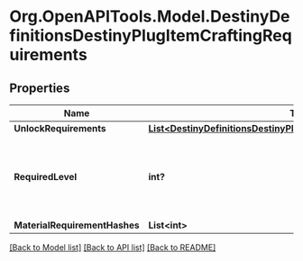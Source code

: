 # Org.OpenAPITools.Model.DestinyDefinitionsDestinyPlugItemCraftingRequirements

## Properties

Name | Type | Description | Notes
------------ | ------------- | ------------- | -------------
**UnlockRequirements** | [**List&lt;DestinyDefinitionsDestinyPlugItemCraftingUnlockRequirement&gt;**](DestinyDefinitionsDestinyPlugItemCraftingUnlockRequirement.md) |  | [optional] 
**RequiredLevel** | **int?** | If the plug has a known level requirement, it&#39;ll be available here. | [optional] 
**MaterialRequirementHashes** | **List&lt;int&gt;** |  | [optional] 

[[Back to Model list]](../README.md#documentation-for-models) [[Back to API list]](../README.md#documentation-for-api-endpoints) [[Back to README]](../README.md)

